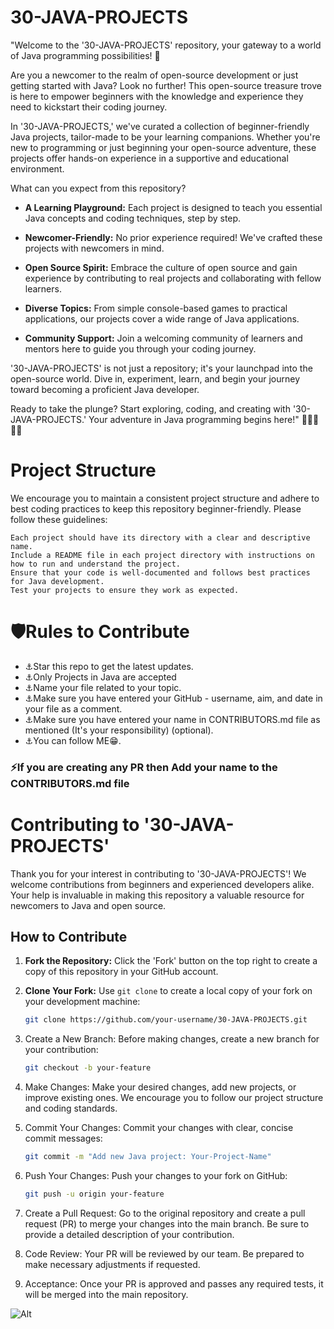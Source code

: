 # 30-JAVA-PROJECTS
"Welcome to the '30-JAVA-PROJECTS' repository, your gateway to a world of Java programming possibilities! 🚀

Are you a newcomer to the realm of open-source development or just getting started with Java? Look no further! This open-source treasure trove is here to empower beginners with the knowledge and experience they need to kickstart their coding journey.

In '30-JAVA-PROJECTS,' we've curated a collection of beginner-friendly Java projects, tailor-made to be your learning companions. Whether you're new to programming or just beginning your open-source adventure, these projects offer hands-on experience in a supportive and educational environment.

What can you expect from this repository?
- **A Learning Playground:** Each project is designed to teach you essential Java concepts and coding techniques, step by step.

- **Newcomer-Friendly:** No prior experience required! We've crafted these projects with newcomers in mind.

- **Open Source Spirit:** Embrace the culture of open source and gain experience by contributing to real projects and collaborating with fellow learners.

- **Diverse Topics:** From simple console-based games to practical applications, our projects cover a wide range of Java applications.

- **Community Support:** Join a welcoming community of learners and mentors here to guide you through your coding journey.

'30-JAVA-PROJECTS' is not just a repository; it's your launchpad into the open-source world. Dive in, experiment, learn, and begin your journey toward becoming a proficient Java developer.

Ready to take the plunge? Start exploring, coding, and creating with '30-JAVA-PROJECTS.' Your adventure in Java programming begins here!" 🌟👩‍💻👨‍💻

# Project Structure

We encourage you to maintain a consistent project structure and adhere to best coding practices to keep this repository beginner-friendly. Please follow these guidelines:

    Each project should have its directory with a clear and descriptive name.
    Include a README file in each project directory with instructions on how to run and understand the project.
    Ensure that your code is well-documented and follows best practices for Java development.
    Test your projects to ensure they work as expected.

# 🛡Rules to Contribute
- ⚓Star this repo to get the latest updates.
- ⚓Only Projects in Java are accepted
- ⚓Name your file related to your topic.
- ⚓Make sure you have entered your GitHub - username, aim, and date in your file as a comment.
- ⚓Make sure you have entered your name in CONTRIBUTORS.md file as mentioned (It's your responsibility) (optional).
- ⚓You can follow ME😁.

### ⚡If you are creating any PR then Add your name to the CONTRIBUTORS.md file 

# Contributing to '30-JAVA-PROJECTS'

Thank you for your interest in contributing to '30-JAVA-PROJECTS'! We welcome contributions from beginners and experienced developers alike. Your help is invaluable in making this repository a valuable resource for newcomers to Java and open source.

## How to Contribute

1. **Fork the Repository:** Click the 'Fork' button on the top right to create a copy of this repository in your GitHub account.

2. **Clone Your Fork:** Use `git clone` to create a local copy of your fork on your development machine:
   ```bash
   git clone https://github.com/your-username/30-JAVA-PROJECTS.git
3. Create a New Branch: Before making changes, create a new branch for your contribution:
   ```bash 
   git checkout -b your-feature
4. Make Changes: Make your desired changes, add new projects, or improve existing ones. We encourage you to follow our project structure and coding standards.

5. Commit Your Changes: Commit your changes with clear, concise commit messages:
   ```bash
   git commit -m "Add new Java project: Your-Project-Name"
6. Push Your Changes: Push your changes to your fork on GitHub:
   ```bash
   git push -u origin your-feature
7. Create a Pull Request: Go to the original repository and create a pull request (PR) to merge your changes into the main branch. Be sure to provide a detailed description of        your contribution.

8. Code Review: Your PR will be reviewed by our team. Be prepared to make necessary adjustments if requested.

9. Acceptance: Once your PR is approved and passes any required tests, it will be merged into the main repository.

![Alt](https://repobeats.axiom.co/api/embed/f3eb583e183621a5270fde48289c62f757dc3b54.svg "Repobeats analytics image")
